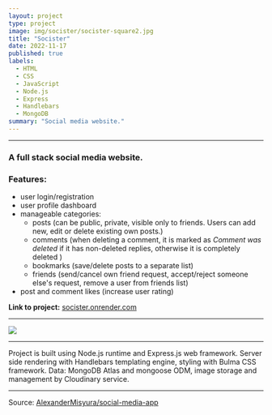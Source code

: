 ```yaml
---
layout: project
type: project
image: img/socister/socister-square2.jpg
title: "Socister"
date: 2022-11-17
published: true
labels:
  - HTML
  - CSS
  - JavaScript
  - Node.js
  - Express
  - Handlebars
  - MongoDB
summary: "Social media website."
---
```


<hr>

### A full stack social media website.

### Features:
 - user login/registration
 - user profile dashboard
 - manageable categories:
   - posts (can be public, private, visible only to friends. Users can add new, edit or delete existing own posts.)
   - comments (when deleting a comment, it is marked as *Comment was deleted* if it has non-deleted replies, otherwise it is completely deleted )
   - bookmarks (save/delete posts to a separate list)
   - friends (send/cancel own friend request, accept/reject someone else's request, remove a user from friends list)
 - post and comment likes (increase user rating)

**Link to project:**
<a href="https://socister.onrender.com">socister.onrender.com</a>

<hr>

<img class="img-fluid" src="../img/socister/socister3.gif">

<hr>

Project is built using Node.js runtime and Express.js web framework.
Server side rendering with Handlebars templating engine, styling with Bulma CSS framework.
Data: MongoDB Atlas and mongoose ODM, image storage and management by Cloudinary service.

<hr>

Source: <a href="https://github.com/AlexanderMisyura/social-media-app"><i class="large github icon "></i>AlexanderMisyura/social-media-app</a>
